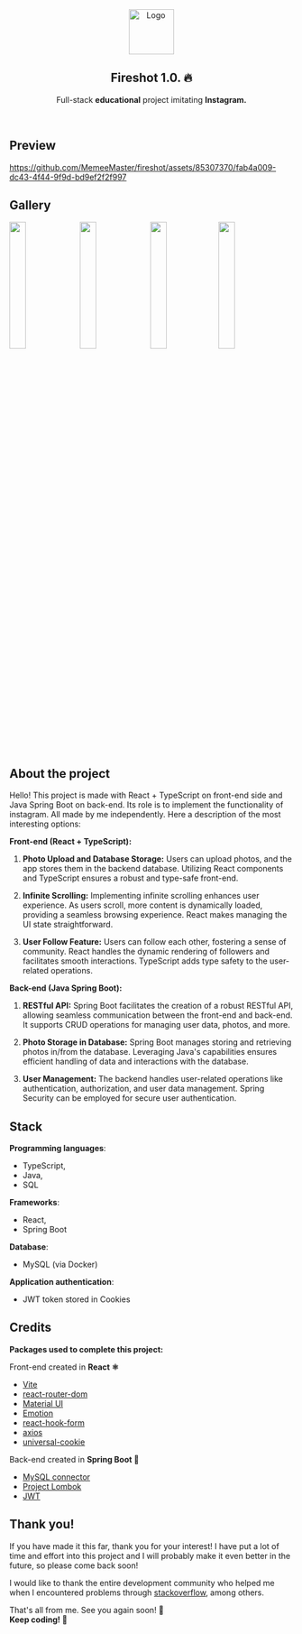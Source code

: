 
 <div  align="center">
<a  href="https://github.com/MemeeMaster/fireshot">
<img  src="https://github.com/MemeeMaster/fireshot/assets/85307370/74ae8f68-23e3-4cf4-b003-8b4d4b846e5a"  alt="Logo"  width="80"  height="80">
</a>
<h2>Fireshot 1.0. 🔥</h2>
<p>
Full-stack <strong>educational</strong> project imitating <strong>Instagram.</strong></p><br/></div>


## Preview
https://github.com/MemeeMaster/fireshot/assets/85307370/fab4a009-dc43-4f44-9f9d-bd9ef2f2f997

## Gallery
<img src="https://github.com/MemeeMaster/fireshot/assets/85307370/b994738b-af54-45de-8fd5-835e3be96d3a" width="24%"></img> <img src="https://github.com/MemeeMaster/fireshot/assets/85307370/ca1fcc4d-ed52-473c-945c-4fbad25437c6" width="24%"></img> <img src="https://github.com/MemeeMaster/fireshot/assets/85307370/79ebcc93-64e6-4895-8044-7828d8dfcc7b" width="24%"></img><img src="https://github.com/MemeeMaster/fireshot/assets/85307370/2d14090e-e4b0-42d8-8e6c-68d1f9977a7b" width="24%"></img>

## About the project
Hello! This project is made with React + TypeScript on front-end side and Java Spring Boot on back-end. Its role is to implement the functionality of instagram. All made by me independently. Here a description of the most interesting options:

**Front-end (React + TypeScript):**

1.  **Photo Upload and Database Storage:** Users can upload photos, and the app stores them in the backend database. Utilizing React components and TypeScript ensures a robust and type-safe front-end.
    
2.  **Infinite Scrolling:** Implementing infinite scrolling enhances user experience. As users scroll, more content is dynamically loaded, providing a seamless browsing experience. React makes managing the UI state straightforward.
    
3.  **User Follow Feature:** Users can follow each other, fostering a sense of community. React handles the dynamic rendering of followers and facilitates smooth interactions. TypeScript adds type safety to the user-related operations.
    

**Back-end (Java Spring Boot):**

1.  **RESTful API:** Spring Boot facilitates the creation of a robust RESTful API, allowing seamless communication between the front-end and back-end. It supports CRUD operations for managing user data, photos, and more.
    
2.  **Photo Storage in Database:** Spring Boot manages storing and retrieving photos in/from the database. Leveraging Java's capabilities ensures efficient handling of data and interactions with the database.
    
3.  **User Management:** The backend handles user-related operations like authentication, authorization, and user data management. Spring Security can be employed for secure user authentication.

## Stack

**Programming languages**:

- TypeScript,
- Java,
- SQL

**Frameworks**:

- React,
- Spring Boot

**Database**:

- MySQL (via Docker)

**Application authentication**:

- JWT token stored in Cookies

## Credits

**Packages used to complete this project:**

Front-end created in **React :atom_symbol:**

- [Vite](https://vitejs.dev/)
- [react-router-dom](https://github.com/remix-run/react-router)
- [Material UI](https://mui.com/)
- [Emotion](https://emotion.sh/docs/introduction)
- [react-hook-form](https://react-hook-form.com/)
- [axios](https://axios-http.com/)
- [universal-cookie](https://github.com/reactivestack/cookies/tree/master/packages/universal-cookie#readme)

Back-end created in **Spring Boot :leaves:**

- [MySQL connector](https://www.mysql.com/products/connector/)
- [Project Lombok](https://projectlombok.org/)
- [JWT](https://jwt.io/)

## Thank you!

If you have made it this far, thank you for your interest! I have put a lot of time and effort into this project and I will probably make it even better in the future, so please come back soon!

I would like to thank the entire development community who helped me when I encountered problems through [stackoverflow](https://stackoverflow.com/), among others.

That's all from me. See you again soon! :wave:<br/>
**Keep coding! 🚀**
